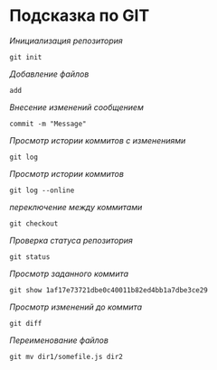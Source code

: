# Подсказка по GIT

*Инициализация репозитория*
```
git init
```
*Добавление файлов*
```
add
```
*Внесение изменений сообщением*

```
commit -m "Message"
```
*Просмотр истории коммитов с изменениями*
```
git log
```
*Просмотр истории коммитов*

```
git log --online
```

*переключение между коммитами*
```
git checkout
```

*Проверка статуса репозитория*
```
git status
```

*Просмотр заданного коммита*
```
git show 1af17e73721dbe0c40011b82ed4bb1a7dbe3ce29
```

*Просмотр изменений до коммита*
```
git diff
```

*Переименование файлов*

```
git mv dir1/somefile.js dir2
```



